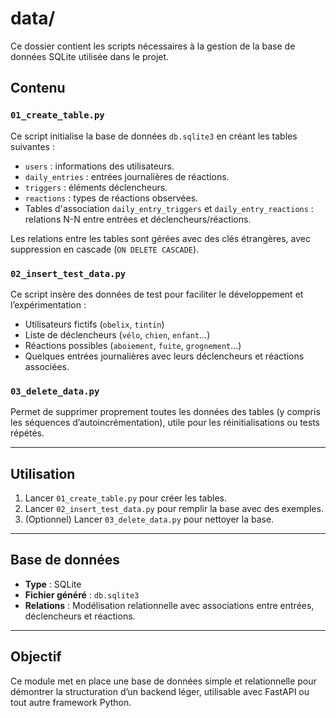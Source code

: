 # data/

Ce dossier contient les scripts nécessaires à la gestion de la base de données SQLite utilisée dans le projet.

## Contenu

### `01_create_table.py`
Ce script initialise la base de données `db.sqlite3` en créant les tables suivantes :
- `users` : informations des utilisateurs.
- `daily_entries` : entrées journalières de réactions.
- `triggers` : éléments déclencheurs.
- `reactions` : types de réactions observées.
- Tables d'association `daily_entry_triggers` et `daily_entry_reactions` : relations N-N entre entrées et déclencheurs/réactions.

Les relations entre les tables sont gérées avec des clés étrangères, avec suppression en cascade (`ON DELETE CASCADE`).

### `02_insert_test_data.py`
Ce script insère des données de test pour faciliter le développement et l’expérimentation :
- Utilisateurs fictifs (`obelix`, `tintin`)
- Liste de déclencheurs (`vélo`, `chien`, `enfant`...)
- Réactions possibles (`aboiement`, `fuite`, `grognement`...)
- Quelques entrées journalières avec leurs déclencheurs et réactions associées.

### `03_delete_data.py`
Permet de supprimer proprement toutes les données des tables (y compris les séquences d’autoincrémentation), utile pour les réinitialisations ou tests répétés.

---

## Utilisation

1. Lancer `01_create_table.py` pour créer les tables.
2. Lancer `02_insert_test_data.py` pour remplir la base avec des exemples.
3. (Optionnel) Lancer `03_delete_data.py` pour nettoyer la base.

---

## Base de données

- **Type** : SQLite
- **Fichier généré** : `db.sqlite3`
- **Relations** : Modélisation relationnelle avec associations entre entrées, déclencheurs et réactions.

---

## Objectif

Ce module met en place une base de données simple et relationnelle pour démontrer la structuration d’un backend léger, utilisable avec FastAPI ou tout autre framework Python.


